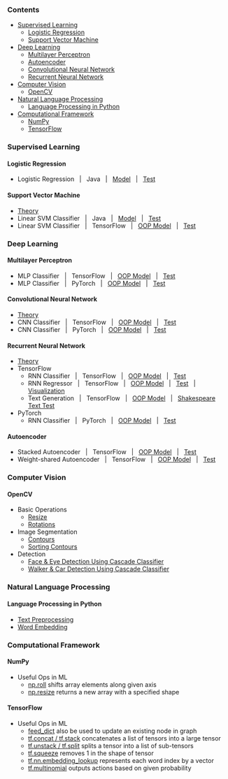 ### Contents
* [Supervised Learning](https://github.com/zhedongzheng/finch#supervised-learning)
    * [Logistic Regression](https://github.com/zhedongzheng/finch#logistic-regression)
    * [Support Vector Machine](https://github.com/zhedongzheng/finch#support-vector-machine)
* [Deep Learning](https://github.com/zhedongzheng/finch#deep-learning)
    * [Multilayer Perceptron](https://github.com/zhedongzheng/finch#multilayer-perceptron)
    * [Autoencoder](https://github.com/zhedongzheng/finch#autoencoder)
    * [Convolutional Neural Network](https://github.com/zhedongzheng/finch#convolutional-neural-network)
    * [Recurrent Neural Network](https://github.com/zhedongzheng/finch#recurrent-neural-network)
* [Computer Vision](https://github.com/zhedongzheng/finch#computer-vision)
    * [OpenCV](https://github.com/zhedongzheng/finch#opencv)
* [Natural Language Processing](https://github.com/zhedongzheng/finch#natural-language-processing)
    * [Language Processing in Python](https://github.com/zhedongzheng/finch#language-processing-in-python)
* [Computational Framework](https://github.com/zhedongzheng/finch#computational-framework)
    * [NumPy](https://github.com/zhedongzheng/finch#numpy)
    * [TensorFlow](https://github.com/zhedongzheng/finch#tensorflow)
### Supervised Learning
#### Logistic Regression
* Logistic Regression &nbsp; | &nbsp; Java &nbsp; | &nbsp; [Model](https://github.com/zhedongzheng/finch/blob/master/java-models/LogisticRegression.java) &nbsp; | &nbsp; [Test](https://github.com/zhedongzheng/finch/blob/master/java-models/LogisticRegressionTest.java)
#### Support Vector Machine
* [Theory](https://zhedongzheng.github.io/finch/svm)
* Linear SVM Classifier &nbsp; | &nbsp; Java &nbsp; | &nbsp; [Model](https://github.com/zhedongzheng/finch/blob/master/java-models/LinearSVM.java) &nbsp; | &nbsp; [Test](https://github.com/zhedongzheng/finch/blob/master/java-models/LinearSVMTest.java)
* Linear SVM Classifier &nbsp; | &nbsp; TensorFlow &nbsp; | &nbsp; [OOP Model](https://github.com/zhedongzheng/finch/blob/master/tensorflow-models/linear_svm_clf.py) &nbsp; | &nbsp; [Test](https://github.com/zhedongzheng/finch/blob/master/tensorflow-models/linear_svm_clf_test.py)
### Deep Learning
#### Multilayer Perceptron
* MLP Classifier &nbsp; | &nbsp; TensorFlow &nbsp; | &nbsp; [OOP Model](https://github.com/zhedongzheng/finch/blob/master/tensorflow-models/mlp_clf.py) &nbsp; | &nbsp; [Test](https://github.com/zhedongzheng/finch/blob/master/tensorflow-models/mlp_clf_test.py)
* MLP Classifier &nbsp; | &nbsp; PyTorch &nbsp; | &nbsp; [OOP Model](https://github.com/zhedongzheng/finch/blob/master/torch-models/mlp_clf.py) &nbsp; | &nbsp; [Test](https://github.com/zhedongzheng/finch/blob/master/torch-models/mlp_clf_test.py)
#### Convolutional Neural Network
* [Theory](https://zhedongzheng.github.io/finch/conv)
* CNN Classifier &nbsp; | &nbsp; TensorFlow &nbsp; | &nbsp; [OOP Model](https://github.com/zhedongzheng/finch/blob/master/tensorflow-models/conv_clf.py) &nbsp; | &nbsp; [Test](https://github.com/zhedongzheng/finch/blob/master/tensorflow-models/conv_clf_test.py)
* CNN Classifier &nbsp; | &nbsp; PyTorch &nbsp; | &nbsp; [OOP Model](https://github.com/zhedongzheng/finch/blob/master/torch-models/cnn_clf.py) &nbsp; | &nbsp; [Test](https://github.com/zhedongzheng/finch/blob/master/torch-models/cnn_clf_test.py)
#### Recurrent Neural Network
* [Theory](https://zhedongzheng.github.io/finch/rnn)
* TensorFlow  
    * RNN Classifier &nbsp; | &nbsp; TensorFlow &nbsp; | &nbsp; [OOP Model](https://github.com/zhedongzheng/finch/blob/master/tensorflow-models/rnn_clf.py) &nbsp; | &nbsp; [Test](https://github.com/zhedongzheng/finch/blob/master/tensorflow-models/rnn_clf_test.py)
    * RNN Regressor &nbsp; | &nbsp; TensorFlow &nbsp; | &nbsp; [OOP Model](https://github.com/zhedongzheng/finch/blob/master/tensorflow-models/rnn_regr.py) &nbsp; | &nbsp; [Test](https://github.com/zhedongzheng/finch/blob/master/tensorflow-models/rnn_regr_test.py) &nbsp; | &nbsp; [Visualization](https://github.com/zhedongzheng/finch/blob/master/assets/rnn_regr_plot.gif)
    * Text Generation &nbsp; | &nbsp; TensorFlow &nbsp; | &nbsp; [OOP Model](https://github.com/zhedongzheng/finch/blob/master/tensorflow-models/rnn_lang_model.py) &nbsp; | &nbsp; [Shakespeare Text Test](https://github.com/zhedongzheng/finch/blob/master/tensorflow-models/rnn_shakespeare_test.py)
* PyTorch
     * RNN Classifier &nbsp; | &nbsp; PyTorch &nbsp; | &nbsp; [OOP Model](https://github.com/zhedongzheng/finch/blob/master/torch-models/rnn_clf.py) &nbsp; | &nbsp; [Test](https://github.com/zhedongzheng/finch/blob/master/torch-models/rnn_clf_test.py)
#### Autoencoder
* Stacked Autoencoder &nbsp; | &nbsp; TensorFlow &nbsp; | &nbsp; [OOP Model](https://github.com/zhedongzheng/finch/blob/master/tensorflow-models/autoencoder.py) &nbsp; | &nbsp; [Test](https://github.com/zhedongzheng/finch/blob/master/tensorflow-models/autoencoder_test.py)
* Weight-shared Autoencoder &nbsp; | &nbsp; TensorFlow &nbsp; | &nbsp; [OOP Model](https://github.com/zhedongzheng/finch/blob/master/tensorflow-models/autoencoder_shared_w.py) &nbsp; | &nbsp; [Test](https://github.com/zhedongzheng/finch/blob/master/tensorflow-models/autoencoder_shared_w_test.py)
### Computer Vision
#### OpenCV
* Basic Operations
  * [Resize](https://github.com/zhedongzheng/finch/blob/master/computer-vision/resize.ipynb)
  * [Rotations](https://github.com/zhedongzheng/finch/blob/master/computer-vision/rotations.ipynb)
* Image Segmentation
  * [Contours](https://github.com/zhedongzheng/finch/blob/master/computer-vision/contours.ipynb)
  * [Sorting Contours](https://github.com/zhedongzheng/finch/blob/master/computer-vision/sorting-contours.ipynb)
* Detection
  * [Face & Eye Detection Using Cascade Classifier](https://github.com/zhedongzheng/finch/blob/master/computer-vision/face-eye-detection.ipynb)
  * [Walker & Car Detection Using Cascade Classifier](https://github.com/zhedongzheng/finch/blob/master/computer-vision/car-walker-detection.ipynb)
### Natural Language Processing
#### Language Processing in Python
* [Text Preprocessing](https://github.com/zhedongzheng/finch/blob/master/natural-language-processing/text-preprocessing.ipynb)
* [Word Embedding](https://github.com/zhedongzheng/finch/blob/master/natural-language-processing/word-embedding.ipynb)
### Computational Framework
#### NumPy
* Useful Ops in ML
   * [np.roll](https://github.com/zhedongzheng/finch/blob/master/numpy-basic-ops/np.roll.ipynb) shifts array elements along given axis
   * [np.resize](https://github.com/zhedongzheng/finch/blob/master/numpy-basic-ops/np.resize.ipynb) returns a new array with a specified shape
#### TensorFlow
* Useful Ops in ML
   * [feed_dict](https://github.com/zhedongzheng/finch/blob/master/tensorflow-basic-ops/feed_dict.ipynb) also be used to update an existing node in graph
   * [tf.concat / tf.stack](https://github.com/zhedongzheng/finch/blob/master/tensorflow-basic-ops/tf.concat%20%26%20tf.stack.ipynb) concatenates a list of tensors into a large tensor
   * [tf.unstack / tf.split](https://github.com/zhedongzheng/finch/blob/master/tensorflow-basic-ops/tf.unstack%20%26%20tf.split.ipynb) splits a tensor into a list of sub-tensors
   * [tf.squeeze](https://github.com/zhedongzheng/finch/blob/master/tensorflow-basic-ops/tf.squeeze.ipynb) removes 1 in the shape of tensor
   * [tf.nn.embedding_lookup](https://github.com/zhedongzheng/finch/blob/master/tensorflow-basic-ops/tf.nn.embedding_lookup.ipynb) represents each word index by a vector
   * [tf.multinomial](https://github.com/zhedongzheng/finch/blob/master/tensorflow-basic-ops/tf.multinomial.ipynb) outputs actions based on given probability
